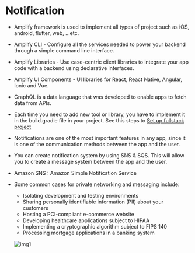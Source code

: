 # Notification

* Amplify framework is used to implement all types of project such as iOS, android, flutter, web, ...etc.
* Amplify CLI - Configure all the services needed to power your backend through a simple command line interface.
* Amplify Libraries - Use case-centric client libraries to integrate your app code with a backend using declarative interfaces.
* Amplify UI Components - UI libraries for React, React Native, Angular, Ionic and Vue.

* GraphQL is a data language that was developed to enable apps to fetch data from APIs.

* Each time you need to add new tool or library, you have to implement it in the build.gradle file in your project.
See this steps to [Set up fullstack project](https://docs.amplify.aws/start/getting-started/setup/q/integration/android)

* Notifications are one of the most important features in any app, since it is one of the communication methods between the app and the user.
* You can create notification system by using SNS & SQS. This will allow you to create a message system between the app and the user.
* Amazon SNS : Amazon Simple Notification Service  
* Some common cases for private networking and messaging include:

  * Isolating development and testing environments
  * Sharing personally identifiable information (PII) about your customers
  * Hosting a PCI-compliant e-commerce website
  * Developing healthcare applications subject to HIPAA
  * Implementing a cryptographic algorithm subject to FIPS 140
  * Processing mortgage applications in a banking system

  ![img1](https://d1.awsstatic.com/Getting%20Started/publish-sns-message-privately-vpc-ec2-cloudformation-lambda/publish-sns-message-privately-vpc-ec2-cloudformation-lambda-1.3e2ade6aba6797824741524b668dce86dee5e79c.png)
